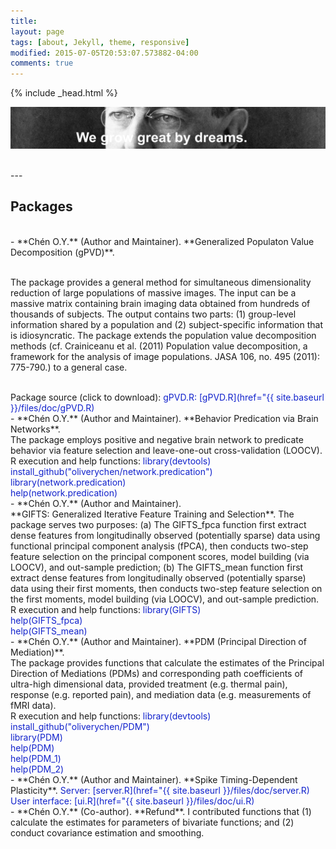 ```yaml
---
title:
layout: page
tags: [about, Jekyll, theme, responsive]
modified: 2015-07-05T20:53:07.573882-04:00
comments: true
---
```

{% include _head.html %}

![x](/images/Wilson.jpg)

<br />
---
<script>
  (function(i,s,o,g,r,a,m){i['GoogleAnalyticsObject']=r;i[r]=i[r]||function(){
  (i[r].q=i[r].q||[]).push(arguments)},i[r].l=1*new Date();a=s.createElement(o),
  m=s.getElementsByTagName(o)[0];a.async=1;a.src=g;m.parentNode.insertBefore(a,m)
  })(window,document,'script','https://www.google-analytics.com/analytics.js','ga');

  ga('create', 'UA-64829092-1', 'auto');
  ga('send', 'pageview');

</script>

## Packages

<br />
- **Chén O.Y.** (Author and Maintainer). **Generalized Populaton Value Decomposition (gPVD)**. 

<br />The package provides a general method for simultaneous dimensionality reduction of large populations of massive images. The input can be a massive matrix containing brain imaging data obtained from hundreds of thousands of subjects. The output contains two parts: (1) group-level information shared by a population and (2) subject-specific information that is idiosyncratic. The package extends the population value decomposition methods (cf. Crainiceanu et al. (2011) Population value decomposition, a framework for the analysis of image populations. JASA 106, no. 495 (2011): 775-790.) to a general case.

<br />
Package source (click to download):

<font color="#1122CC">
gPVD.R: [gPVD.R](href="{{ site.baseurl }}/files/doc/gPVD.R)
</font>

<br />
- **Chén O.Y.** (Author and Maintainer). **Behavior Predication via Brain Networks**.

<br />
The package employs positive and negative brain network to predicate behavior via feature selection and leave-one-out cross-validation (LOOCV). 

<br />
R execution and help functions:

<font color="#1122CC">
library(devtools)
<br />
install_github("oliverychen/network.predication")
<br />
library(network.predication)
<br />
help(network.predication)
</font>

<br />
- **Chén O.Y.** (Author and Maintainer). 

<br />
**GIFTS: Generalized Iterative Feature Training and Selection**. The package serves two purposes: (a) The GIFTS_fpca function first extract dense features from longitudinally observed (potentially sparse) data using functional principal component analysis (fPCA), then conducts two-step feature selection on the principal component scores, model building (via LOOCV), and out-sample prediction; (b) The GIFTS_mean function first extract dense features from longitudinally
observed (potentially sparse) data using their first moments, then conducts two-step feature selection on the first moments, model building (via LOOCV), and out-sample prediction.

<br />
R execution and help functions:

<font color="#1122CC">
library(GIFTS)
<br />
help(GIFTS_fpca)
<br />
help(GIFTS_mean)
</font>

<br />
- **Chén O.Y.** (Author and Maintainer). **PDM (Principal Direction of Mediation)**. 

<br />
The package provides functions that calculate the estimates of the Principal Direction of Mediations (PDMs) and corresponding path coefficients of ultra-high dimensional data, provided treatment (e.g. thermal pain), response (e.g. reported pain), and mediation data (e.g. measurements of fMRI data).

<br />
R execution and help functions:

<font color="#1122CC">
library(devtools)
<br />
install_github("oliverychen/PDM")
<br />
library(PDM)
<br />
help(PDM)
<br />
help(PDM_1)
<br />
help(PDM_2)
</font>

<br />
- **Chén O.Y.** (Author and Maintainer). **Spike Timing-Dependent Plasticity**. 

<font color="#1122CC">
Server: [server.R](href="{{ site.baseurl }}/files/doc/server.R)
<br />
User interface: [ui.R](href="{{ site.baseurl }}/files/doc/ui.R)
</font>

<br />
- **Chén O.Y.** (Co-author). **Refund**. I contributed functions that (1) calculate the estimates for parameters of bivariate functions; and (2) conduct covariance estimation and smoothing.



<!--
# High-dimensional Multivariate Mediation:

# the Principal Direction of Mediation

**Keywords** `Principal direction of mediation`, `Principal components analysis`, `fMRI`, `Mediation analysis`, `Structural equation models`, `High-dimensional data`.
<br />
<br />
<br />
Mediation analysis has become an important tool in the behavioral sciences for investigating
the role of intermediate variables that lie in the path between a randomized treatment
and an outcome variable.
<br />
<br />

![](/images/path.jpeg)
The three-variable path diagram used to represent the multivariate mediation framework. The variables corresponding to Z and Y are scalars, while the variable corresponding to M is an ultra-high dimensional vector.
<br />
<br />

<br />Little work has been done on mediation analysis when the intermediate variable (mediator) is a highdimensional vector. As a motivating example, consider a functional magnetic resonance imaging (fMRI) study of thermal pain where we are interested in determining which brain measurements (over 200,000 voxels) mediate the relationship between the application of a thermal stimulus and self-reported pain. To address the problem of high dimensional mediators in the context of linear SEMs, we propose a framework called the principal direction of mediation (PDM).
<br />
<br />
<br />

![x](/images/figure0.png)

<br />
Brain activity measured over 206,777 voxels after thermal stimulation. 
(Upper left) Two trials from the same subject receiving a stimulation of 48C overlayed on one another; (Upper right) Two trials from two different subjects both receiving a stimulation of 48C; (Lower left) Two trials from the same subject receiving stimulations of 42C (gray) and 48C (cyan); (Lower right) Two trials from two different subjects receiving stimulations of 42C (gray) and 48C (cyan). The cyan line in all four plots corresponds to the same trial for the same subject.
<br />
<br />

<br />
The principal direction of mediation (PDM) is philosophically similar to principal component analysis (PCA), but addresses a fundamentally different problem. The first PDM is the linear combination of the elements of a high-dimensional vector of potential mediators that maximizes the likelihood of the SEM. Like PCA, subsequent directions can thereafter be found that maximizes the likelihood of the SEM conditional on being orthogonal to previous directions. We provide an estimation algorithm and prove some asymptotic properties of the obtained estimates. The efficacy of the approach is illustrated through simulations and an application to data from an fMRI study of thermal pain.

### The first Principal Direction of Mediation
<br />
![x](/images/map_1.jpg) 

<br />
Thresholded map corresponding to the first Principal Direction of Mediation (PDM). 

<br />
![x](/images/map_2.jpg) 

<br />
The same map using the top 5% most extreme values.

<br />
![x](/images/PDM1pos.jpg)

<br />
The maps are consistent with regions typically considered active in pain research; including cerebellum, ventral medial prefrontal cortex, dorsal posterior insula, and secondary somatosensory cortex.

<br />


# Longitudinal Functional Data Analysis

**Keywords** `Accelerometry`, `Bivariate smoothing`, `Covariance function`, `FACE`, `P-splines`.
<br />

<br />
Objective measurement of physical activity using wearable devices such as accelerometers provides detailed information on patterns and intensities of daily physical activity, which can be potential biomarkers of human aging. Accelerometers record quasi-continuous activity information for many days and for hundreds of individuals. For example, in the Baltimore Longitudinal Study on Aging, daily physical activity was recorded for about 300 adults during each visit for several days and each subject has two to four visits. An interesting problem that naturally arises is how to quantify daily physical activity patterns change with age, gender, body mass index, among other covariates. We propose a longitudinal functional data model where the parameters of interest are bivariate functions of time and age. To deal with the complex correlation structure in the data, we use a GEE-type approach for model estimation. For efficient parameters and covariance estimation, we introduce a two-step procedure

<br />
<br />
![y](/images/response.png) 
Physical activities for four subjects without noise, with moderate noise, and with large noise. The results are based upon mutually orthogonal bases. The black and cyan lines indicate two different within-subject trials.


<br />
![y](/images/intercept.png) 
Bivariate intercept estimation. From left to right: true, estimated (stage I), and estimated (stage II) bivariate intercept surfaces.

<br />
<br />
![x](/images/slope.png) 
Bivariate slope estimation. From left to right: true, estimated (stage I), and estimated (stage II) bivariate slope surfaces.

<br />
<br />
![y](/images/covariance.png) 
Heatmaps for the estimated, smoothed, and true bivariate between and within covariances.

<br />
<br />
<br />

# Penalised Iterative Sparse Partial Correlation Estimation (Π-SPaCE) - with whole-brain graph estimation

**Keywords** `Sparse partial correlation estimation`, `Graph estimation`, `Network study`, `fMRI`.
<br />
<br />

![x](/images/graph_estimation.png) 

<br />
Sparse matrix estimation is often used in network science including neuroscience, social network, and genomic study, where the networks are high-dimensional and sparse. Graph estimation is subsequently used to numerically and visually delineate the networks between different brain voxels, individuals, or genes. While there has been significant research on the topic in recent years, most existing methods require pre-selecting the non-zero support set of the correlation matrix, or entailing a time-consuming block-wise estimation fashion. To address the problem of ultra-highdimensional network estimation where little prior information is present, we propose a framework called the Penalized Iterative Sparse Partial Correlation Estimation (Π-SPaCE). This framework does not require prior information: it allows us to estimate the off-diagonal elements of the partial correlation matrix directly, and is faster than traditional methods in high-dimensional sparse matrix setting. We study this method using simulation and an application to whole-brain graph estimation using data from an fMRI study.
<br />
<br />
<br />


# Packages

I am the author and maintainer of the follows packages. 

#### Principal Direction of Mediation (PDM)
* `PDM`: The package provides functions that calculate the estimates of the Principal Direction of Mediations (PDMs) and corresponding path coefficients of ultra-high dimensional data, provided treatment (e.g. thermal pain), response (e.g. reported pain), and mediation data (e.g. measurements of fMRI data).

* [Go to repository](http://www.github.com/oliverychen/PDM/).

* To install in R:
<br />
install.package("devtools"")
<br />
library(devtools)
<br />
install_github("oliverychen/PDM")
<br />
library(PDM)
<br />
help(PDM)
<br />
help(PDM_1)
<br />
help(PDM_2)



<br />

-->